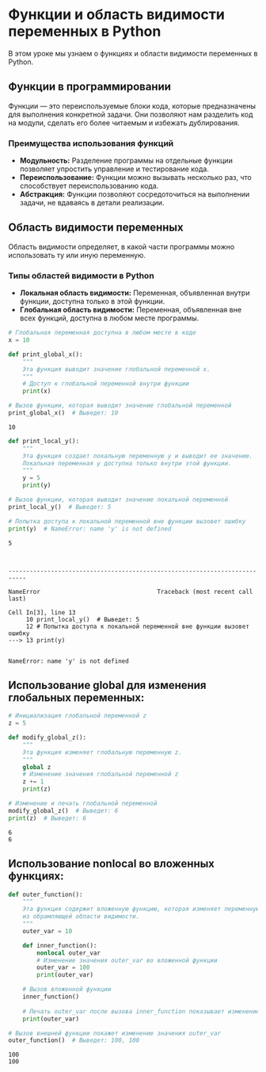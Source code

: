 # Функции и область видимости переменных в Python

В этом уроке мы узнаем о функциях и области видимости переменных в Python.

## Функции в программировании
Функции — это переиспользуемые блоки кода, которые предназначены для выполнения конкретной задачи. Они позволяют нам разделить код на модули, сделать его более читаемым и избежать дублирования.

### Преимущества использования функций
- **Модульность:** Разделение программы на отдельные функции позволяет упростить управление и тестирование кода.
- **Переиспользование:** Функции можно вызывать несколько раз, что способствует переиспользованию кода.
- **Абстракция:** Функции позволяют сосредоточиться на выполнении задачи, не вдаваясь в детали реализации.

## Область видимости переменных
Область видимости определяет, в какой части программы можно использовать ту или иную переменную.

### Типы областей видимости в Python
- **Локальная область видимости:** Переменная, объявленная внутри функции, доступна только в этой функции.
- **Глобальная область видимости:** Переменная, объявленная вне всех функций, доступна в любом месте программы.


```python
# Глобальная переменная доступна в любом месте в коде
x = 10

def print_global_x():
    """
    Эта функция выводит значение глобальной переменной x.
    """
    # Доступ к глобальной переменной внутри функции
    print(x)

# Вызов функции, которая выводит значение глобальной переменной
print_global_x()  # Выведет: 10
```

    10
    


```python
def print_local_y():
    """
    Эта функция создает локальную переменную y и выводит ее значение.
    Локальная переменная y доступна только внутри этой функции.
    """
    y = 5
    print(y)

# Вызов функции, которая выводит значение локальной переменной
print_local_y()  # Выведет: 5

# Попытка доступа к локальной переменной вне функции вызовет ошибку
print(y)  # NameError: name 'y' is not defined
```

    5
    


    ---------------------------------------------------------------------------

    NameError                                 Traceback (most recent call last)

    Cell In[3], line 13
         10 print_local_y()  # Выведет: 5
         12 # Попытка доступа к локальной переменной вне функции вызовет ошибку
    ---> 13 print(y)
    

    NameError: name 'y' is not defined


## Использование global для изменения глобальных переменных:


```python
# Инициализация глобальной переменной z
z = 5

def modify_global_z():
    """
    Эта функция изменяет глобальную переменную z.
    """
    global z
    # Изменение значения глобальной переменной z
    z += 1
    print(z)

# Изменение и печать глобальной переменной
modify_global_z()  # Выведет: 6
print(z)  # Выведет: 6
```

    6
    6
    

## Использование nonlocal во вложенных функциях:


```python
def outer_function():
    """
    Эта функция содержит вложенную функцию, которая изменяет переменную
    из обрамляющей области видимости.
    """
    outer_var = 10

    def inner_function():
        nonlocal outer_var
        # Изменение значения outer_var во вложенной функции
        outer_var = 100
        print(outer_var)

    # Вызов вложенной функции
    inner_function()
    
    # Печать outer_var после вызова inner_function показывает изменение значения
    print(outer_var)

# Вызов внешней функции покажет изменение значения outer_var
outer_function()  # Выведет: 100, 100
```

    100
    100
    
